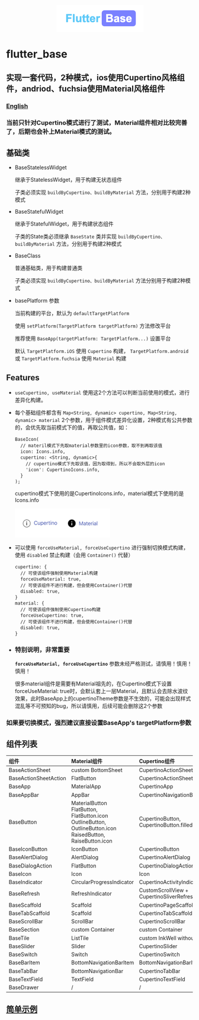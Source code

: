<p align="center">
  <img src="https://github.com/nillnil/flutter_base/blob/master/screenshot/logo.png?raw=true" alt="logo">
</p>

# flutter_base

## 实现一套代码，2种模式，ios使用Cupertino风格组件，andriod、fuchsia使用Material风格组件

### [English](./README-EN.md)

### 当前只针对Cupertino模式进行了测试，Material组件相对比较完善了，后期也会补上Material模式的测试。

## 基础类

* BaseStatelessWidget

  继承于StatelessWidget，用于构建无状态组件

  子类必须实现 `buildByCupertino、buildByMaterial` 方法，分别用于构建2种模式

* BaseStatefulWidget

  继承于StatefulWidget，用于构建状态组件

  子类的State类必须继承 `BaseState` 类并实现  `buildByCupertino、buildByMaterial` 方法，分别用于构建2种模式

* BaseClass

  普通基础类，用于构建普通类

  子类必须实现 `buildByCupertino、buildByMaterial` 方法分别用于构建2种模式

* basePlatform 参数

  当前构建的平台，默认为 `defaultTargetPlatform`

  使用 `setPlatform(TargetPlatform targetPlatform)` 方法修改平台

  推荐使用  `BaseApp(targetPlatform: TargetPlatform...)` 设置平台

  默认 `TargetPlatform.iOS` 使用 `Cupertino` 构建， `TargetPlatform.android` 或 `TargetPlatform.fuchsia` 使用 `Material` 构建

## Features

* `useCupertino, useMaterial`
  使用这2个方法可以判断当前使用的模式，进行差异化构建。

* 每个基础组件都含有 `Map<String, dynamic> cupertino, Map<String, dynamic> material` 2个参数，用于组件模式差异化设置，2种模式有公共参数的，会优先取当前模式下的值，再取公共值，如：

      BaseIcon(
        // materil模式下先取material参数里的icon参数，取不到再取该值
        icon: Icons.info,
        cupertino: <String, dynamic>{
          // cupertino模式下先取该值，因为取得到，所以不会取外层的icon
          'icon': CupertinoIcons.info,
        }
      );

    cupertino模式下使用的是CupertinoIcons.info，material模式下使用的是Icons.info

  <img src="https://github.com/nillnil/flutter_base/blob/master/screenshot/features_demo.png?raw=true" alt="features_demo" width="256" height="78">

* 可以使用 `forceUseMaterial, forceUseCupertino` 进行强制切换模式构建，使用 `disabled` 禁止构建（会用 `Container()` 代替）

      cupertino: {
        // 可使该组件强制使用Material构建
        forceUseMaterial: true,
        // 可使该组件不进行构建，但会使用Container()代替
        disabled: true,
      }
      material: {
        // 可使该组件强制使用Cupertino构建
        forceUseCupertino: true,
        // 可使该组件不进行构建，但会使用Container()代替
        disabled: true,
      }

* ### 特别说明，非常重要

    **`forceUseMaterial, forceUseCupertino`** 参数未经严格测试，请慎用！慎用！慎用！

    很多material组件是需要有Material祖先的，在Cupertino模式下设置forceUseMaterial: true时，会默认套上一层Material，且默认会去除水波纹效果，此时BaseApp上的cupertinoTheme参数是不生效的，可能会出现样式混乱等不可预知的bug，所以请慎用，后续可能会删除这2个参数

### 如果要切换模式，强烈建议直接设置BaseApp's targetPlatform参数

## 组件列表

|组件|Material组件|Cupertino组件|
|:---------------|:--------|:----------|
|BaseActionSheet|custom BottomSheet|CupertinoActionSheet|
|BaseActionSheetAction|FlatButton|CupertinoActionSheetAction|
|BaseApp|MaterialApp|CupertinoApp|
|BaseAppBar|AppBar|CupertinoNavigationBar|
|BaseButton|MaterialButton<br>FlatButton, FlatButton.icon<br>OutlineButton, OutlineButton.icon<br>RaisedButton, RaiseButton.icon|CupertinoButton, CupertinoButton.filled|
|BaseIconButton|IconButton|CupertinoButton|
|BaseAlertDialog|AlertDialog|CupertinoAlertDialog|
|BaseDialogAction|FlatButton|CupertinoDialogAction|
|BaseIcon|Icon|Icon|
|BaseIndicator|CircularProgressIndicator|CupertinoActivityIndicator|
|BaseRefresh|RefreshIndicator|CustomScrollView + CupertinoSliverRefreshControl|
|BaseScaffold|Scaffold|CupertinoPageScaffold|
|BaseTabScaffold|Scaffold|CupertinoTabScaffold|
|BaseScrollBar|ScrollBar|CupertinoScrollBar|
|BaseSection|custom Container|custom Container|
|BaseTile|ListTile|custom InkWell without splash|
|BaseSlider|Slider|CupertinoSlider|
|BaseSwitch|Switch|CupertinoSwitch|
|BaseBarItem|BottomNavigationBarItem|BottomNavigationBarItem|
|BaseTabBar|BottomNavigationBar|CupertinoTabBar|
|BaseTextField|TextField|CupertinoTextField|
|BaseDrawer|/|/|

## [简单示例](./example/)

